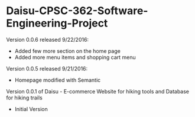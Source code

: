 # Daisu-CPSC-362-Software-Engineering-Project

Version 0.0.6 released 9/22/2016:
- Added few more section on the home page  
- Added more menu items and shopping cart menu

Version 0.0.5 released 9/21/2016: 
  - Homepage modified with Semantic 

Version 0.0.1 of Daisu - E-commerce Website for hiking tools and Database for hiking trails
  - Initial Version
